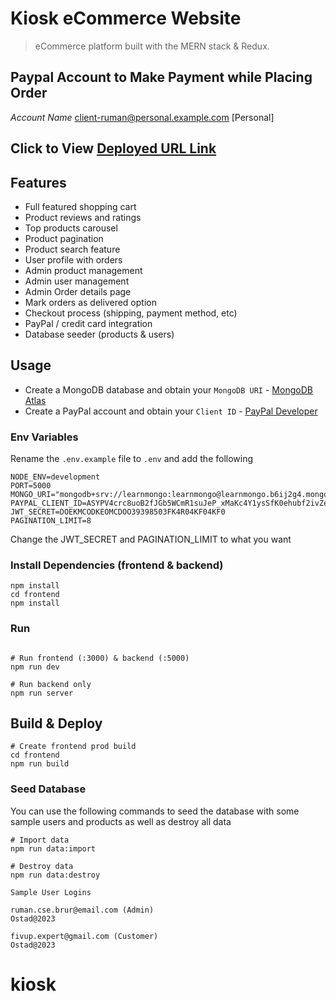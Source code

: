 # Kiosk eCommerce Website

> eCommerce platform built with the MERN stack & Redux.

## Paypal Account to Make Payment while Placing Order
*Account Name* client-ruman@personal.example.com [Personal]

## Click to View [Deployed URL Link](https://kiosk-i1os.onrender.com/)


## Features

- Full featured shopping cart
- Product reviews and ratings
- Top products carousel
- Product pagination
- Product search feature
- User profile with orders
- Admin product management
- Admin user management
- Admin Order details page
- Mark orders as delivered option
- Checkout process (shipping, payment method, etc)
- PayPal / credit card integration
- Database seeder (products & users)

## Usage

- Create a MongoDB database and obtain your `MongoDB URI` - [MongoDB Atlas](https://www.mongodb.com/cloud/atlas/register)
- Create a PayPal account and obtain your `Client ID` - [PayPal Developer](https://developer.paypal.com/)

### Env Variables

Rename the `.env.example` file to `.env` and add the following

```
NODE_ENV=development
PORT=5000
MONGO_URI="mongodb+srv://learnmongo:learnmongo@learnmongo.b6ij2g4.mongodb.net/ecommerce"
PAYPAL_CLIENT_ID=ASYPV4crc8uoB2fJGb5WCmR1suJeP_xMaKc4Y1ysSfK0ehubf2ivZeXSqVwyUw_ziz0hOG9KJRfAd8kJ
JWT_SECRET=DOEKMCODKEOMCDOO39398503FK4R04KF04KF0
PAGINATION_LIMIT=8
```

Change the JWT_SECRET and PAGINATION_LIMIT to what you want

### Install Dependencies (frontend & backend)

```
npm install
cd frontend
npm install
```

### Run

```

# Run frontend (:3000) & backend (:5000)
npm run dev

# Run backend only
npm run server
```

## Build & Deploy

```
# Create frontend prod build
cd frontend
npm run build
```

### Seed Database

You can use the following commands to seed the database with some sample users and products as well as destroy all data

```
# Import data
npm run data:import

# Destroy data
npm run data:destroy
```

```
Sample User Logins

ruman.cse.brur@email.com (Admin)
Ostad@2023

fivup.expert@gmail.com (Customer)
Ostad@2023
```
# kiosk
